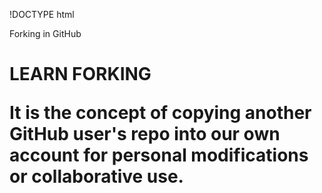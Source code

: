 !DOCTYPE html
<html>
  <head>Forking in GitHub</head>
  <body>
    <h1>LEARN FORKING</1>
    <p>
      It is the concept of copying another GitHub user's repo into our own account for personal modifications or collaborative use.
    </p>
  
  </body>
  


</html>

